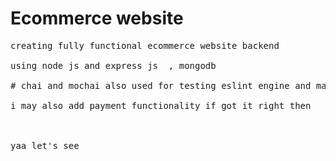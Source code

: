 # Ecommerce website
<pre>
creating fully functional ecommerce website backend

using node js and express js  , mongodb

# chai and mochai also used for testing eslint engine and many more

i may also add payment functionality if got it right then 



yaa let's see 

</pre>
